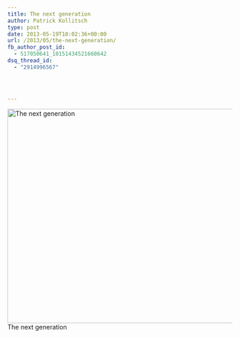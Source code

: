 ```yaml
---
title: The next generation
author: Patrick Kollitsch
type: post
date: 2013-05-19T10:02:36+00:00
url: /2013/05/the-next-generation/
fb_author_post_id:
  - 517050641_10151434521660642
dsq_thread_id:
  - "2914996567"




---
```

<div class="media image">
  <a href="http://www.flickr.com/photos/schreibblogade/8753777478/" title="The next generation by Patrick Kollitsch, on Flickr"><img src="//farm8.staticflickr.com/7426/8753777478_a755bebef3_z.jpg" width="640" height="480" alt="The next generation" /></a><span>The next generation</span>
</div>
